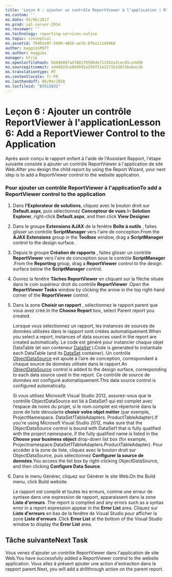```yaml
---
title: 'Leçon 6 : ajouter un contrôle ReportViewer à l’application | Microsoft Docs'
ms.custom: ''
ms.date: 03/06/2017
ms.prod: sql-server-2014
ms.reviewer: ''
ms.technology: reporting-services-native
ms.topic: conceptual
ms.assetid: f9492a97-5609-4059-ae76-0fba111d4968
author: maggiesMSFT
ms.author: maggies
manager: kfile
ms.openlocfilehash: bb04008fa47801f0500de711592a3cec45ca3dd6
ms.sourcegitcommit: ad4d92dce894592a259721a1571b1d8736abacdb
ms.translationtype: MT
ms.contentlocale: fr-FR
ms.lasthandoff: 08/04/2020
ms.locfileid: "87613832"
---
```

# <a name="lesson-6-add-a-reportviewer-control-to-the-application"></a><span data-ttu-id="82673-102">Leçon 6 : Ajouter un contrôle ReportViewer à l'application</span><span class="sxs-lookup"><span data-stu-id="82673-102">Lesson 6: Add a ReportViewer Control to the Application</span></span>
  <span data-ttu-id="82673-103">Après avoir conçu le rapport enfant à l'aide de l'Assistant Rapport, l'étape suivante consiste à ajouter un contrôle ReportViewer à l'application de site Web.</span><span class="sxs-lookup"><span data-stu-id="82673-103">After you design the child report by using the Report Wizard, your next step is to add a ReportViewer control to the website application.</span></span>  
  
### <a name="to-add-a-reportviewer-control-to-the-application"></a><span data-ttu-id="82673-104">Pour ajouter un contrôle ReportViewer à l'application</span><span class="sxs-lookup"><span data-stu-id="82673-104">To add a ReportViewer control to the application</span></span>  
  
1.  <span data-ttu-id="82673-105">Dans **l’Explorateur de solutions**, cliquez avec le bouton droit sur **Default.aspx**, puis sélectionnez **Concepteur de vues**.</span><span class="sxs-lookup"><span data-stu-id="82673-105">In **Solution Explorer**, right-click **Default.aspx**, and then click **View Designer**.</span></span>  
  
2.  <span data-ttu-id="82673-106">Dans le groupe **Extensions AJAX** de la fenêtre **Boîte à outils** , faites glisser un contrôle **ScriptManager** vers l'aire de conception.</span><span class="sxs-lookup"><span data-stu-id="82673-106">From the **AJAX Extensions** group in the **Toolbox** window, drag a **ScriptManager** control to the design surface.</span></span>  
  
3.  <span data-ttu-id="82673-107">Depuis le groupe **Création de rapports** , faites glisser un contrôle **ReportViewer** vers l'aire de conception sous le contrôle **ScriptManager** .</span><span class="sxs-lookup"><span data-stu-id="82673-107">From the **Reporting** group, drag a **ReportViewer** control to the design surface below the **ScriptManager** control.</span></span>  
  
4.  <span data-ttu-id="82673-108">Ouvrez la fenêtre **Tâches ReportViewer** en cliquant sur la flèche située dans le coin supérieur droit du contrôle **ReportViewer** .</span><span class="sxs-lookup"><span data-stu-id="82673-108">Open the **ReportViewer Tasks** window by clicking the arrow in the top right-hand corner of the **ReportViewer** control.</span></span>  
  
5.  <span data-ttu-id="82673-109">Dans la zone **Choisir un rapport** , sélectionnez le rapport parent que vous avez créé.</span><span class="sxs-lookup"><span data-stu-id="82673-109">In the **Choose Report** box, select Parent report you created.</span></span>  
  
     <span data-ttu-id="82673-110">Lorsque vous sélectionnez un rapport, les instances de sources de données utilisées dans le rapport sont créées automatiquement.</span><span class="sxs-lookup"><span data-stu-id="82673-110">When you select a report, instances of data sources used in the report are created automatically.</span></span> <span data-ttu-id="82673-111">Le code est généré pour instancier chaque objet DataTable (et son conteneur [DataSet](https://msdn.microsoft.com/library/system.data.dataset\(v=vs.100\).aspx) ).</span><span class="sxs-lookup"><span data-stu-id="82673-111">Code is generated to instantiate each DataTable (and its [DataSet](https://msdn.microsoft.com/library/system.data.dataset\(v=vs.100\).aspx) container).</span></span> <span data-ttu-id="82673-112">Un contrôle [ObjectDataSource](https://msdn.microsoft.com/library/system.web.ui.webcontrols.objectdatasource\(v=vs.100\).aspx) est ajouté à l’aire de conception, correspondant à chaque source de données utilisée dans le rapport.</span><span class="sxs-lookup"><span data-stu-id="82673-112">An [ObjectDataSource](https://msdn.microsoft.com/library/system.web.ui.webcontrols.objectdatasource\(v=vs.100\).aspx) control is added to the design surface, corresponding to each data source used in the report.</span></span> <span data-ttu-id="82673-113">Ce contrôle de source de données est configuré automatiquement.</span><span class="sxs-lookup"><span data-stu-id="82673-113">This data source control is configured automatically.</span></span>  
  
     <span data-ttu-id="82673-114">Si vous utilisez Microsoft Visual Studio 2012, assurez-vous que le contrôle ObjectDataSource est lié à DataSet1 qui est complet avec l’espace de noms du projet, si le nom complet est répertorié dans la zone de liste déroulante **choisir votre objet métier** (par exemple, ProjectNamespace. DataSet1TableAdapters. ProductTableAdapter).</span><span class="sxs-lookup"><span data-stu-id="82673-114">If you're using Microsoft Visual Studio 2012, make sure that the ObjectDataSource control is bound with DataSet1 that is fully qualified with the project namespace, if the fully qualified name is listed in the **Choose your business object** drop-down list box (for example, Projectnamespace.DataSet1TableAdapters.ProductTableAdapter).</span></span> <span data-ttu-id="82673-115">Pour accéder à la zone de liste, cliquez avec le bouton droit sur ObjectDataSource, puis sélectionnez **Configurer la source de données**.</span><span class="sxs-lookup"><span data-stu-id="82673-115">You access the list box by right-clicking ObjectDataSource, and then clicking **Configure Data Source**.</span></span>  
  
6.  <span data-ttu-id="82673-116">Dans le menu Générer, cliquez sur Générer le site Web.</span><span class="sxs-lookup"><span data-stu-id="82673-116">On the Build menu, click Build website.</span></span>  
  
     <span data-ttu-id="82673-117">Le rapport est compilé et toutes les erreurs, comme une erreur de syntaxe dans une expression de rapport, apparaissent dans la zone **Liste d'erreurs** .</span><span class="sxs-lookup"><span data-stu-id="82673-117">The report is compiled and any errors such as a syntax error in a report expression appear in the **Error List** area.</span></span> <span data-ttu-id="82673-118">Cliquez sur **Liste d'erreurs** en bas de la fenêtre de Visual Studio pour afficher la zone **Liste d'erreurs** .</span><span class="sxs-lookup"><span data-stu-id="82673-118">Click **Error List** at the bottom of the Visual Studio window to display the **Error List** area.</span></span>  
  
## <a name="next-task"></a><span data-ttu-id="82673-119">Tâche suivante</span><span class="sxs-lookup"><span data-stu-id="82673-119">Next Task</span></span>  
 <span data-ttu-id="82673-120">Vous venez d'ajouter un contrôle ReportViewer dans l'application de site Web.</span><span class="sxs-lookup"><span data-stu-id="82673-120">You have successfully added a ReportViewer control to the website application.</span></span> <span data-ttu-id="82673-121">Vous allez à présent ajouter une action d'extraction dans le rapport parent.</span><span class="sxs-lookup"><span data-stu-id="82673-121">Next, you will add a drillthrough action on the parent report.</span></span>  
  
  
